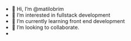 - 👋 Hi, I’m @matilobrim
- 👀 I’m interested in fullstack development    
- 🌱 I’m currently learning front end development 
- 💞️ I’m looking to collaborate.
-

<!---
matilobrim/matilobrim is a ✨ special ✨ repository because its `README.md` (this file) appears on your GitHub profile.
You can click the Preview link to take a look at your changes.
--->
